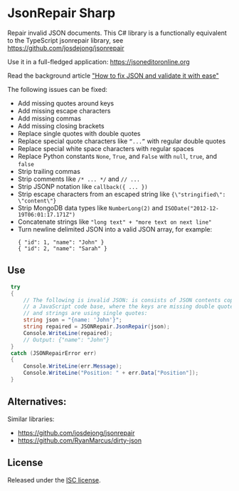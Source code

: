 # JsonRepair Sharp

Repair invalid JSON documents. This C# library is a functionally equivalent to the TypeScript jsonrepair library, see https://github.com/josdejong/jsonrepair

Use it in a full-fledged application: https://jsoneditoronline.org

Read the background article ["How to fix JSON and validate it with ease"](https://jsoneditoronline.org/indepth/parse/fix-json/)

The following issues can be fixed:

- Add missing quotes around keys
- Add missing escape characters
- Add missing commas
- Add missing closing brackets
- Replace single quotes with double quotes
- Replace special quote characters like `“...”`  with regular double quotes
- Replace special white space characters with regular spaces
- Replace Python constants `None`, `True`, and `False` with `null`, `true`, and `false`
- Strip trailing commas
- Strip comments like `/* ... */` and `// ...`
- Strip JSONP notation like `callback({ ... })`
- Strip escape characters from an escaped string like `{\"stringified\": \"content\"}`
- Strip MongoDB data types like `NumberLong(2)` and `ISODate("2012-12-19T06:01:17.171Z")`
- Concatenate strings like `"long text" + "more text on next line"`
- Turn newline delimited JSON into a valid JSON array, for example:
    ```
    { "id": 1, "name": "John" }
    { "id": 2, "name": "Sarah" }
    ```


## Use


```cs
 try
 {
     // The following is invalid JSON: is consists of JSON contents copied from 
     // a JavaScript code base, where the keys are missing double quotes, 
     // and strings are using single quotes:
     string json = "{name: 'John'}";
     string repaired = JSONRepair.JsonRepair(json);
     Console.WriteLine(repaired);
     // Output: {"name": "John"}
 }
 catch (JSONRepairError err)
 {
     Console.WriteLine(err.Message);
     Console.WriteLine("Position: " + err.Data["Position"]);
 }
```

## Alternatives:

Similar libraries:

- https://github.com/josdejong/jsonrepair
- https://github.com/RyanMarcus/dirty-json

## License

Released under the [ISC license](LICENSE.md).
